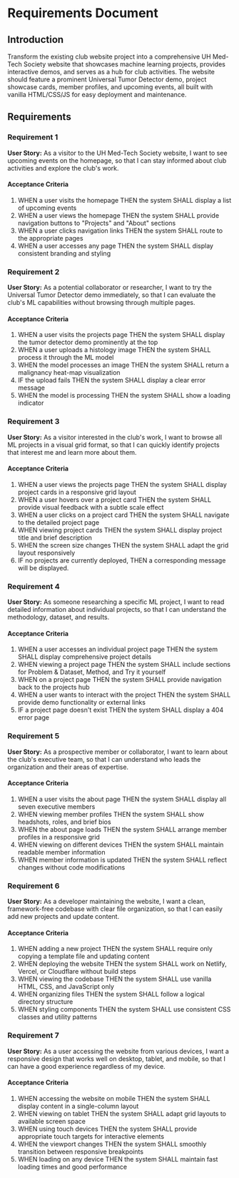 # Requirements Document

## Introduction

Transform the existing club website project into a comprehensive UH Med-Tech Society website that showcases machine learning projects, provides interactive demos, and serves as a hub for club activities. The website should feature a prominent Universal Tumor Detector demo, project showcase cards, member profiles, and upcoming events, all built with vanilla HTML/CSS/JS for easy deployment and maintenance.

## Requirements

### Requirement 1

**User Story:** As a visitor to the UH Med-Tech Society website, I want to see upcoming events on the homepage, so that I can stay informed about club activities and explore the club's work.

#### Acceptance Criteria

1. WHEN a user visits the homepage THEN the system SHALL display a list of upcoming events
2. WHEN a user views the homepage THEN the system SHALL provide navigation buttons to "Projects" and "About" sections
3. WHEN a user clicks navigation links THEN the system SHALL route to the appropriate pages
4. WHEN a user accesses any page THEN the system SHALL display consistent branding and styling

### Requirement 2

**User Story:** As a potential collaborator or researcher, I want to try the Universal Tumor Detector demo immediately, so that I can evaluate the club's ML capabilities without browsing through multiple pages.

#### Acceptance Criteria

1. WHEN a user visits the projects page THEN the system SHALL display the tumor detector demo prominently at the top
2. WHEN a user uploads a histology image THEN the system SHALL process it through the ML model
3. WHEN the model processes an image THEN the system SHALL return a malignancy heat-map visualization
4. IF the upload fails THEN the system SHALL display a clear error message
5. WHEN the model is processing THEN the system SHALL show a loading indicator

### Requirement 3

**User Story:** As a visitor interested in the club's work, I want to browse all ML projects in a visual grid format, so that I can quickly identify projects that interest me and learn more about them.

#### Acceptance Criteria

1. WHEN a user views the projects page THEN the system SHALL display project cards in a responsive grid layout
2. WHEN a user hovers over a project card THEN the system SHALL provide visual feedback with a subtle scale effect
3. WHEN a user clicks on a project card THEN the system SHALL navigate to the detailed project page
4. WHEN viewing project cards THEN the system SHALL display project title and brief description
5. WHEN the screen size changes THEN the system SHALL adapt the grid layout responsively
6. IF no projects are currently deployed, THEN a corresponding message will be displayed.

### Requirement 4

**User Story:** As someone researching a specific ML project, I want to read detailed information about individual projects, so that I can understand the methodology, dataset, and results.

#### Acceptance Criteria

1. WHEN a user accesses an individual project page THEN the system SHALL display comprehensive project details
2. WHEN viewing a project page THEN the system SHALL include sections for Problem & Dataset, Method, and Try it yourself
3. WHEN on a project page THEN the system SHALL provide navigation back to the projects hub
4. WHEN a user wants to interact with the project THEN the system SHALL provide demo functionality or external links
5. IF a project page doesn't exist THEN the system SHALL display a 404 error page

### Requirement 5

**User Story:** As a prospective member or collaborator, I want to learn about the club's executive team, so that I can understand who leads the organization and their areas of expertise.

#### Acceptance Criteria

1. WHEN a user visits the about page THEN the system SHALL display all seven executive members
2. WHEN viewing member profiles THEN the system SHALL show headshots, roles, and brief bios
3. WHEN the about page loads THEN the system SHALL arrange member profiles in a responsive grid
4. WHEN viewing on different devices THEN the system SHALL maintain readable member information
5. WHEN member information is updated THEN the system SHALL reflect changes without code modifications

### Requirement 6

**User Story:** As a developer maintaining the website, I want a clean, framework-free codebase with clear file organization, so that I can easily add new projects and update content.

#### Acceptance Criteria

1. WHEN adding a new project THEN the system SHALL require only copying a template file and updating content
2. WHEN deploying the website THEN the system SHALL work on Netlify, Vercel, or Cloudflare without build steps
3. WHEN viewing the codebase THEN the system SHALL use vanilla HTML, CSS, and JavaScript only
4. WHEN organizing files THEN the system SHALL follow a logical directory structure
5. WHEN styling components THEN the system SHALL use consistent CSS classes and utility patterns

### Requirement 7

**User Story:** As a user accessing the website from various devices, I want a responsive design that works well on desktop, tablet, and mobile, so that I can have a good experience regardless of my device.

#### Acceptance Criteria

1. WHEN accessing the website on mobile THEN the system SHALL display content in a single-column layout
2. WHEN viewing on tablet THEN the system SHALL adapt grid layouts to available screen space
3. WHEN using touch devices THEN the system SHALL provide appropriate touch targets for interactive elements
4. WHEN the viewport changes THEN the system SHALL smoothly transition between responsive breakpoints
5. WHEN loading on any device THEN the system SHALL maintain fast loading times and good performance